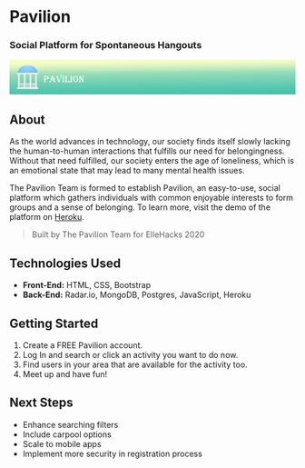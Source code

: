 # Pavilion
### Social Platform for Spontaneous Hangouts
![alt text](https://github.com/victoria-lo/Pavilion/blob/master/Presentation%20Materials/Pavillion_nav.png?raw=true)

## About

As the world advances in technology, our society finds itself slowly lacking the human-to-human interactions that fulfills our need for belongingness. Without that need fulfilled, our society enters the age of loneliness, which is an emotional state that may lead to many mental health issues. 

The Pavilion Team is formed to establish Pavilion, an easy-to-use, social platform which gathers individuals with common enjoyable interests to form groups and a sense of belonging. To learn more, visit the demo of the platform on [Heroku](https://pavilionbyllk.herokuapp.com/).
> Built by The Pavilion Team for ElleHacks 2020

## Technologies Used
* **Front-End:** HTML, CSS, Bootstrap
* **Back-End:** Radar.io, MongoDB, Postgres, JavaScript, Heroku

## Getting Started
1. Create a FREE Pavilion account.
2. Log In and search or click an activity you want to do now.
3. Find users in your area that are available for the activity too.
4. Meet up and have fun!


## Next Steps

* Enhance searching filters
* Include carpool options
* Scale to mobile apps
* Implement more security in registration process
